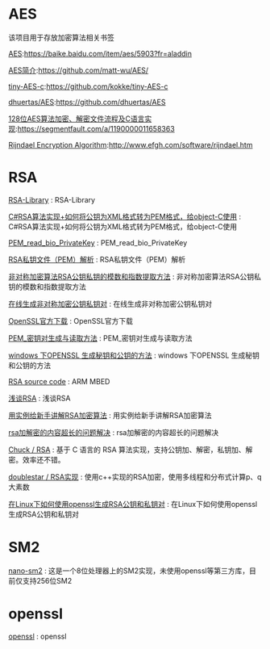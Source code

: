 # AES
该项目用于存放加密算法相关书签

[AES](https://baike.baidu.com/item/aes/5903?fr=aladdin):https://baike.baidu.com/item/aes/5903?fr=aladdin

[AES简介](https://github.com/matt-wu/AES/):https://github.com/matt-wu/AES/

[tiny-AES-c](https://github.com/kokke/tiny-AES-c):https://github.com/kokke/tiny-AES-c

[dhuertas/AES](https://github.com/dhuertas/AES):https://github.com/dhuertas/AES

[128位AES算法加密、解密文件流程及C语言实现](https://segmentfault.com/a/1190000011658363):https://segmentfault.com/a/1190000011658363

[Rijndael Encryption Algorithm](http://www.efgh.com/software/rijndael.htm):http://www.efgh.com/software/rijndael.htm

# RSA 
[RSA-Library](https://github.com/andrewkiluk/RSA-Library) : RSA-Library 

[C#RSA算法实现+如何将公钥为XML格式转为PEM格式，给object-C使用](https://www.cnblogs.com/roam/p/5992958.html) : C#RSA算法实现+如何将公钥为XML格式转为PEM格式，给object-C使用 

[PEM_read_bio_PrivateKey](https://www.openssl.org/docs/man1.1.0/man3/PEM_read_bio_RSAPublicKey.html) : PEM_read_bio_PrivateKey 

[RSA私钥文件（PEM）解析](https://blog.csdn.net/xuanshao_/article/details/51672547) : RSA私钥文件（PEM）解析 

[非对称加密算法RSA公钥私钥的模数和指数提取方法](https://blog.csdn.net/fengbingchun/article/details/84973431) : 非对称加密算法RSA公钥私钥的模数和指数提取方法 

[在线生成非对称加密公钥私钥对](http://web.chacuo.net/netrsakeypair) : 在线生成非对称加密公钥私钥对 

[OpenSSL官方下载](https://pan.baidu.com/s/1y9KOTfFI6NkyvZC27jAhJA) : OpenSSL官方下载 

[PEM_密钥对生成与读取方法](https://blog.csdn.net/xiao_zhu_kuai_pao/article/details/45675509) : PEM_密钥对生成与读取方法 

[windows 下OPENSSL 生成秘钥和公钥的方法](https://www.cnblogs.com/cfas/p/8544087.html) : windows 下OPENSSL 生成秘钥和公钥的方法  

[RSA source code](https://tls.mbed.org/rsa-source-code) : ARM MBED 

[浅谈RSA](https://www.jianshu.com/p/6280aa136292) : 浅谈RSA 

[用实例给新手讲解RSA加密算法](https://www.cnblogs.com/jiftle/p/7903762.html) : 用实例给新手讲解RSA加密算法 

[rsa加解密的内容超长的问题解决](https://blog.csdn.net/taoxin52/article/details/53782470) : rsa加解密的内容超长的问题解决 

[Chuck / RSA](https://gitee.com/lch0821/RSA) : 基于 C 语言的 RSA 算法实现，支持公钥加、解密，私钥加、解密。效率还不错。 

[doublestar / RSA实现](https://gitee.com/yunsle/RSAShiXian) : 使用c++实现的RSA加密，使用多线程和分布式计算p、q大素数 

[在Linux下如何使用openssl生成RSA公钥和私钥对](https://www.cnblogs.com/wangjinxiang/p/10618629.html) : 在Linux下如何使用openssl生成RSA公钥和私钥对 

# SM2
[nano-sm2](https://github.com/Aries-orz/nano-sm2) : 这是一个8位处理器上的SM2实现，未使用openssl等第三方库，目前仅支持256位SM2 



# openssl
[openssl](https://github.com/openssl/openssl) : openssl 











